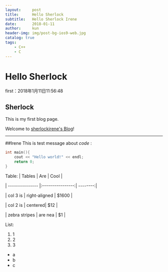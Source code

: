 ```yaml
---
layout:     post
title:      Hello Sherlock
subtitle:   Hello Sherlock Irene
date:       2018-01-11
author:     kun
header-img: img/post-bg-ios9-web.jpg
catalog: true
tags:
    - C++
    - C
---
```



# Hello Sherlock

first：2018年1月11日11:56:48

## Sherlock
This is my first blog page.

Welcome to [sherlockirene's Blog](https://sherlockirene.github.io)!
***
##Irene
This is test message about *code* :

``` C++
int main(){
	cout << "Hello world!" << endl;
	return 0;
}
```

Table:
| Tables        | Are           | Cool  |

| --------------- |:----------------:| --------:|

| col 3 is | right-aligned | $1600 |

| col 2 is | centered| $12 |

| zebra stripes | are nea | $1 |

List:
1.  1
2.  2
3.  3

* a
* b
* c
